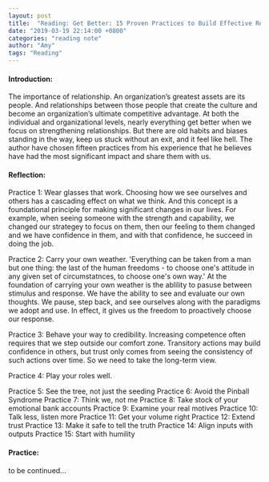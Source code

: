 ```yaml
---
layout: post
title:  "Reading: Get Better: 15 Proven Practices to Build Effective Relationships at Work by Todd Davis"
date: "2019-03-19 22:14:00 +0800"
categories: "reading note"
author: "Amy"
tags: "Reading"
---    
```



#### Introduction:
The importance of relationship. An organization’s greatest assets are its people. And relationships between those people that create the culture and become an organization’s ultimate competitive advantage. At both the individual and organizational levels, nearly everything get better when we focus on strengthening relationships. But there are old habits and biases standing in the way, keep us stuck without an exit, and it feel like hell. The author have chosen fifteen practices from his experience that he believes have had the most significant impact and share them with us.

#### Reflection:
Practice 1: Wear glasses that work.
Choosing how we see ourselves and others has a cascading effect on what we think. And this concept is a foundational principle for making significant changes in our lives. For example, when seeing someone with the strength and capability, we changed our strategey to focus on them, then our feeling to them changed and we have confidence in them, and with that confidence, he succeed in doing the job.

Practice 2: Carry your own weather.
'Everything can be taken from a man but one thing: the last of the human freedoms - to choose one's attitude in any given set of circumstatnces, to choose one's own way.'
At the foundation of carrying your own weather is the ablility to pasuse between stimulus and response. We have the ability to see and evaluate our own thoughts. We pause, step back, and see ourselves along with the paradigms we adopt and use. In effect, it gives us the freedom to proactively choose our response.

Practice 3: Behave your way to credibility.
Increasing competence often requires that we step outside our comfort zone. Transitory actions may build confidence in others, but trust only comes from seeing the consistency of such actions over time. So we need to take the long-term view.

Practice 4: Play your roles well.

Practice 5: See the tree, not just the seeding
Practice 6: Avoid the Pinball Syndrome
Practice 7: Think we, not me
Practice 8: Take stock of your emotional bank accounts
Practice 9: Examine your real motives
Practice 10: Talk less, listen more
Practice 11: Get your volume right
Practice 12: Extend trust
Practice 13: Make it safe to tell the truth
Practice 14: Align inputs with outputs
Practice 15: Start with humility
#### Practice:

to be continued...